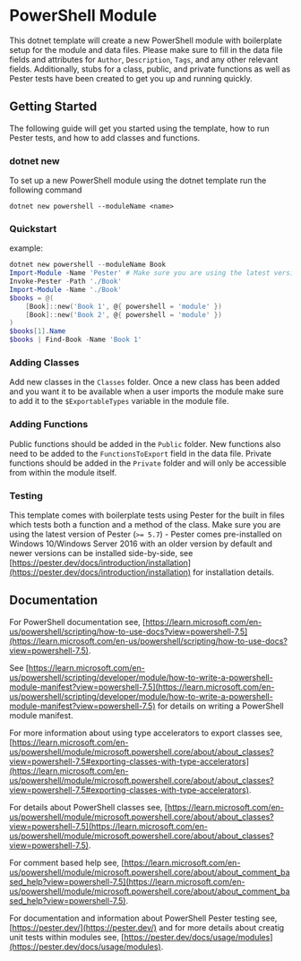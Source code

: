# PowerShell Module

This dotnet template will create a new PowerShell module with boilerplate setup for the module and data files.  Please make sure to fill in the data file fields and attributes for `Author`, `Description`, `Tags`, and any other relevant fields.  Additionally, stubs for a class, public, and private functions as well as Pester tests have been created to get you up and running quickly.

## Getting Started

The following guide will get you started using the template, how to run Pester tests, and how to add classes and functions.

### dotnet new

To set up a new PowerShell module using the dotnet template run the following command

`dotnet new powershell --moduleName <name>`

### Quickstart

example:

```powershell
dotnet new powershell --moduleName Book
Import-Module -Name 'Pester' # Make sure you are using the latest version of Pester (eg >= 5.7), see: https://pester.dev/docs/introduction/installation
Invoke-Pester -Path './Book'
Import-Module -Name './Book'
$books = @(
    [Book]::new('Book 1', @{ powershell = 'module' })
    [Book]::new('Book 2', @{ powershell = 'module' })
)
$books[1].Name
$books | Find-Book -Name 'Book 1'
```

### Adding Classes

Add new classes in the `Classes` folder.  Once a new class has been added and you want it to be available when a user imports the module make sure to add it to the `$ExportableTypes` variable in the module file.

### Adding Functions

Public functions should be added in the `Public` folder.  New functions also need to be added to the `FunctionsToExport` field in the data file.  Private functions should be added in the `Private` folder and will only be accessible from within the module itself.

### Testing

This template comes with boilerplate tests using Pester for the built in files which tests both a function and a method of the class.  Make sure you are using the latest version of Pester (`>= 5.7`) - Pester comes pre-installed on Windows 10/Windows Server 2016 with an older version by default and newer versions can be installed side-by-side, see [https://pester.dev/docs/introduction/installation](https://pester.dev/docs/introduction/installation) for installation details.

## Documentation

For PowerShell documentation see, [https://learn.microsoft.com/en-us/powershell/scripting/how-to-use-docs?view=powershell-7.5](https://learn.microsoft.com/en-us/powershell/scripting/how-to-use-docs?view=powershell-7.5).

See [https://learn.microsoft.com/en-us/powershell/scripting/developer/module/how-to-write-a-powershell-module-manifest?view=powershell-7.5](https://learn.microsoft.com/en-us/powershell/scripting/developer/module/how-to-write-a-powershell-module-manifest?view=powershell-7.5) for details on writing a PowerShell module manifest.

For more information about using type accelerators to export classes see, [https://learn.microsoft.com/en-us/powershell/module/microsoft.powershell.core/about/about_classes?view=powershell-7.5#exporting-classes-with-type-accelerators](https://learn.microsoft.com/en-us/powershell/module/microsoft.powershell.core/about/about_classes?view=powershell-7.5#exporting-classes-with-type-accelerators).

For details about PowerShell classes see, [https://learn.microsoft.com/en-us/powershell/module/microsoft.powershell.core/about/about_classes?view=powershell-7.5](https://learn.microsoft.com/en-us/powershell/module/microsoft.powershell.core/about/about_classes?view=powershell-7.5).

For comment based help see, [https://learn.microsoft.com/en-us/powershell/module/microsoft.powershell.core/about/about_comment_based_help?view=powershell-7.5](https://learn.microsoft.com/en-us/powershell/module/microsoft.powershell.core/about/about_comment_based_help?view=powershell-7.5).

For documentation and information about PowerShell Pester testing see, [https://pester.dev/](https://pester.dev/) and for more details about creatig unit tests within modules see, [https://pester.dev/docs/usage/modules](https://pester.dev/docs/usage/modules).
